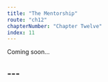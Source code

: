 ```yaml
---
title: "The Mentorship"
route: "ch12"
chapterNumber: "Chapter Twelve"
index: 11
---
```


Coming soon...

## ---